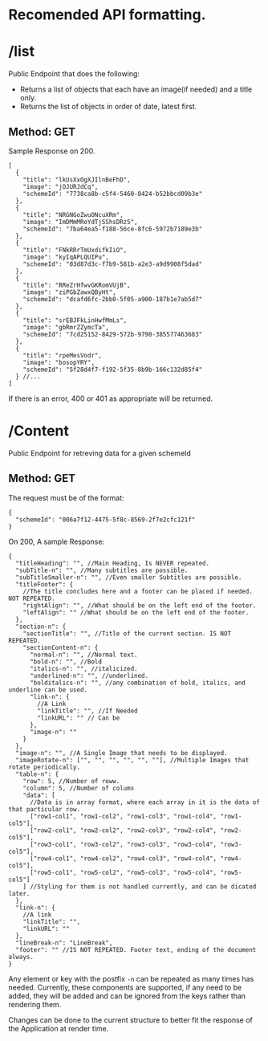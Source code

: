 # Recomended API formatting.

# /list

Public Endpoint that does the following:

- Returns a list of objects that each have an image(if needed) and a title only.
- Returns the list of objects in order of date, latest first.

## Method: GET

Sample Response on 200.

```jsonc
[
  {
    "title": "lkUsXxOgXJIlnBeFhD",
    "image": "jOJURJdCq",
    "schemeId": "7738ca8b-c5f4-5460-8424-b52bbcd09b3e"
  },
  {
    "title": "NRGNGoZwuONcuXRm",
    "image": "ImDMmMRoYdTjSShsDRzS",
    "schemeId": "7ba64ea5-f188-56ce-8fc6-5972b7189e3b"
  },
  {
    "title": "FNkRRrTmUxdifkIiO",
    "image": "kyIqAPLQUIPu",
    "schemeId": "03d87d3c-f7b9-581b-a2e3-a9d9908f5dad"
  },
  {
    "title": "RReZrHfwvGKRomVUjB",
    "image": "ziPGbZawxQByHt",
    "schemeId": "dcafd6fc-2bb0-5f05-a900-187b1e7ab5d7"
  },
  {
    "title": "srEBJFkLinHwfMmLs",
    "image": "gbRmrZZymcTa",
    "schemeId": "7cd25152-8429-572b-9790-385577463683"
  },
  {
    "title": "rpeMesVodr",
    "image": "bosopYRY",
    "schemeId": "5f28d4f7-f192-5f35-8b9b-166c132d85f4"
  } //...
]
```

If there is an error, 400 or 401 as appropriate will be returned.

# /Content

Public Endpoint for retreving data for a given schemeId

## Method: GET

The request must be of the format:

```jsonc
{
  "schemeId": "006a7f12-4475-5f8c-8569-2f7e2cfc121f"
}
```

On 200, A sample Response:

```jsonc
{
  "titleHeading": "", //Main Heading, Is NEVER repeated.
  "subTitle-n": "", //Many subtitles are possible.
  "subTitleSmaller-n": "", //Even smaller Subtitles are possible.
  "titleFooter": {
    //The title concludes here and a footer can be placed if needed. NOT REPEATED.
    "rightAlign": "", //What should be on the left end of the footer.
    "leftAlign": "" //What should be on the left end of the footer.
  },
  "section-n": {
    "sectionTitle": "", //Title of the current section. IS NOT REPEATED.
    "sectionContent-n": {
      "normal-n": "", //Normal text.
      "bold-n": "", //Bold
      "italics-n": "", //italicized.
      "underlined-n": "", //underlined.
      "bolditalics-n": "", //any combination of bold, italics, and underline can be used.
      "link-n": {
        //A Link
        "linkTitle": "", //If Needed
        "linkURL": "" // Can be
      },
      "image-n": ""
    }
  },
  "image-n": "", //A Single Image that needs to be displayed.
  "imageRotate-n": ["", "", "", "", "", ""], //Multiple Images that rotate periodically.
  "table-n": {
    "row": 5, //Number of roww.
    "column": 5, //Number of colums
    "data": [
      //Data is in array format, where each array in it is the data of that particular row.
      ["row1-col1", "row1-col2", "row1-col3", "row1-col4", "row1-col5"],
      ["row2-col1", "row2-col2", "row2-col3", "row2-col4", "row2-col5"],
      ["row3-col1", "row3-col2", "row3-col3", "row3-col4", "row3-col5"],
      ["row4-col1", "row4-col2", "row4-col3", "row4-col4", "row4-col5"],
      ["row5-col1", "row5-col2", "row5-col3", "row5-col4", "row5-col5"]
    ] //Styling for them is not handled currently, and can be dicated later.
  },
  "link-n": {
    //A link
    "linkTitle": "",
    "linkURL": ""
  },
  "lineBreak-n": "LineBreak",
  "footer": "" //IS NOT REPEATED. Footer text, ending of the document always.
}
```

Any element or key with the postfix `-n` can be repeated as many times has needed. Currently, these components are supported, if any need to be added, they will be added and can be ignored from the keys rather than rendering them.


Changes can be done to the current structure to better fit the response of the Application at render time. 


